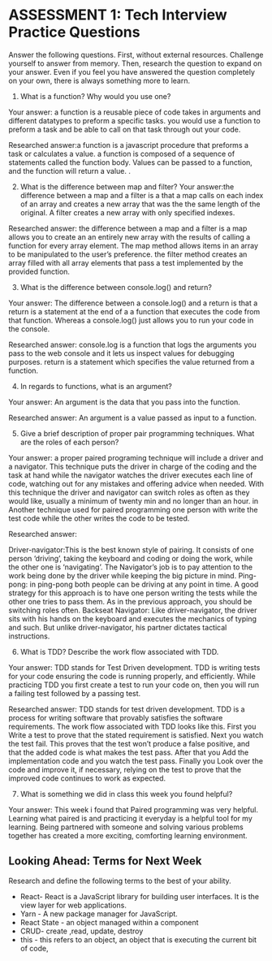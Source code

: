 # ASSESSMENT 1: Tech Interview Practice Questions

Answer the following questions. First, without external resources. Challenge yourself to answer from memory. Then, research the question to expand on your answer. Even if you feel you have answered the question completely on your own, there is always something more to learn.   

1. What is a function? Why would you use one?

  Your answer: a function is a reusable piece of code takes in arguments and different datatypes to  preform a specific tasks.
  you would use a function to preform a task and be able to call on that task through out your code.

  Researched answer:a function is a javascript procedure that preforms a task or calculates a value. a function is composed of a sequence of statements called the function body. Values can be passed to a function, and the function will return a value.
.



2. What is the difference between map and filter?
  Your answer:the difference between a map and a filter is a that a map calls on each index of an array and creates a new array that was the the same length of the original. A filter creates a new array with only specified indexes.


  Researched answer: the difference between a map and a filter is a map allows you to create an an entirely new array with the results of calling a function for every array element. The map method allows items in an array to be manipulated to the user’s preference. the filter method creates an array filled with all array elements that pass a test implemented by the provided function.



3. What is the difference between console.log() and return?

  Your answer: The difference between a console.log() and a return is that a return is a statement at the end of a a function that executes the code from that function. Whereas a console.log() just allows you to run your code in the console.

  Researched answer: console.log is a function that logs the arguments you pass to the web console and it  lets us inspect values for debugging purposes. return is a statement which specifies the value returned from a function.  




4. In regards to functions, what is an argument?

  Your answer: An argument is the data that you pass into the function.

  Researched answer: An argument is a value  passed as input to a function.



5. Give a brief description of proper pair programming techniques. What are the roles of each person?

  Your answer: a proper paired programing technique will include a driver and a navigator. This technique puts the driver in charge of the coding and the task at hand while the navigator watches the driver executes each line of code, watching out for any mistakes and offering advice when needed. With this technique the driver and navigator can switch roles as often as they would like, usually a minimum of twenty min and no longer than an hour. in Another technique used for paired programming one person with write the test code while the other writes the code to be tested.

  Researched answer:

  Driver-navigator:This is the best known style of pairing. It consists of one person ‘driving’, taking the keyboard and coding or doing the work, while the other one is ‘navigating’. The Navigator’s job is to pay attention to the work being done by the driver while keeping the big picture in mind.
  Ping-pong: in ping-pong both people can be driving at any point in time. A good strategy for this approach is to have one person writing the tests while the other one tries to pass them. As in the previous approach, you should be switching roles often.
  Backseat Navigator: Like driver-navigator, the driver sits with his hands on the keyboard and executes the mechanics of typing and such.  But unlike driver-navigator, his partner dictates tactical instructions.



6. What is TDD? Describe the work flow associated with TDD.

  Your answer: TDD stands for Test Driven development.  TDD is writing tests for your code ensuring the code is running properly, and efficiently. While practicing TDD you first create a test to run your code on, then you will run a failing test followed by a passing test.

  Researched answer: TDD stands for test driven development. TDD is a process for writing software that provably satisfies the software requirements. The work flow associated with TDD looks like this. First you Write a test to prove that the stated requirement is satisfied. Next you watch the test fail. This proves that the test won’t produce a false positive, and that the added code is what makes the test pass. After that you Add the implementation code and you watch the test pass. Finally you Look over the code and improve it, if necessary, relying on the test to prove that the improved code continues to work as expected.



7. What is something we did in class this week you found helpful?  

  Your answer: This week i found that Paired programming was very helpful. Learning what paired  is and practicing it everyday is a  helpful tool for my learning. Being partnered with someone and solving various problems together has created a more exciting, comforting learning environment.

## Looking Ahead: Terms for Next Week

Research and define the following terms to the best of your ability.

- React- React is a JavaScript library for building user interfaces. It is the view layer for web applications.
- Yarn - A new package manager for JavaScript.
- React State - an object managed within a component
- CRUD- create ,read, update, destroy
- this -  this refers to an object, an object that is executing the current bit of code,
